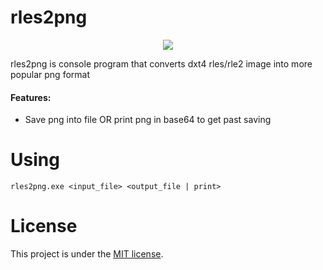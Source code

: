# rles2png

<p align="center">
    <img src="https://img.shields.io/badge/LICENSE-MIT-green?style=for-the-badge">
</p>

rles2png is console program that converts dxt4 rles/rle2 image into more popular png format

#### Features:
* Save png into file OR print png in base64 to get past saving

# Using
```
rles2png.exe <input_file> <output_file | print>
```

# License

This project is under the [MIT license](./LICENSE).
